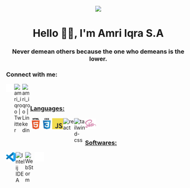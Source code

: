 <p align="center">
    <img src="https://user-images.githubusercontent.com/95203744/196840833-1d1927bf-0d8d-4489-aeeb-8435c7dbc93b.gif" width="300px"/>
</p>

<h1 align="center">Hello 👋🏻, I'm Amri Iqra S.A</h1>
<h3 align="center">Never demean others because the one who demeans is the lower.</h3>

### Connect with me:


<a href="https://www.instagram.com/amri_iqroo/?hl=id" target="_blank"><img align="left" alt="amri_iqroo | Instagram" width="22px" src="https://github.com/Aakarsh-B/trying-repos/blob/master/insta.svg" />
<a href="https://twitter.com/amri_iqro" target="_blank"><img align="left" alt="amri_iqroo | Twitter" width="22px" src="https://user-images.githubusercontent.com/95203744/201241099-9df590ff-3095-4f13-9f4e-efb9b29873c9.png" />
<a href="https://www.linkedin.com/in/amri-iqra-samudra-al-fatihah-a3ba07251/" target="_blank"><img align="left" alt="amri_iqroo | Linkedin" width="22px" src="https://user-images.githubusercontent.com/95203744/201244094-ba68a372-9a29-49bd-b5e2-b93b9301b520.png" />

<br />
<br />

### Languages:

<img align="left" alt="HTML5" width="30px" src="https://raw.githubusercontent.com/github/explore/80688e429a7d4ef2fca1e82350fe8e3517d3494d/topics/html/html.png" />
<img align="left" alt="CSS3" width="30px" src="https://raw.githubusercontent.com/github/explore/80688e429a7d4ef2fca1e82350fe8e3517d3494d/topics/css/css.png" />
<img align="left" alt="javascript" width="30px" src="https://raw.githubusercontent.com/github/explore/80688e429a7d4ef2fca1e82350fe8e3517d3494d/topics/javascript/javascript.png" />
<img align="left" alt="react" width="30px" src="https://upload.wikimedia.org/wikipedia/commons/thumb/a/a7/React-icon.svg/1200px-React-icon.svg.png"/>
<img align="left" alt="tailwind-css" width="30px" src="https://camo.githubusercontent.com/5734d0669fe22ce04a1cb989a156cd32c379875f6bca56d5210c9432824856d9/68747470733a2f2f7777772e766563746f726c6f676f2e7a6f6e652f6c6f676f732f7461696c77696e646373732f7461696c77696e646373732d69636f6e2e737667" />
<img align="left" alt="sass-css" width="30px" src="https://raw.githubusercontent.com/devicons/devicon/master/icons/sass/sass-original.svg" />  

<br />
<br />
  
### Softwares:

<img align="left" alt="Visual Studio Code" width="26px" src="https://raw.githubusercontent.com/github/explore/80688e429a7d4ef2fca1e82350fe8e3517d3494d/topics/visual-studio-code/visual-studio-code.png" />
<img align="left" alt="Intelij IDEA" width="26px" src="https://cdn.freebiesupply.com/logos/large/2x/intellij-idea-1-logo-png-transparent.png" />
 <img align="left" alt="WebStorm" width="26px" src="https://cdn.freebiesupply.com/logos/large/2x/webstorm-icon-logo-png-transparent.png" />
<img align="left" alt="GitHub" width="26px" src="https://github.com/Aakarsh-B/trying-repos/blob/master/github.svg" />
